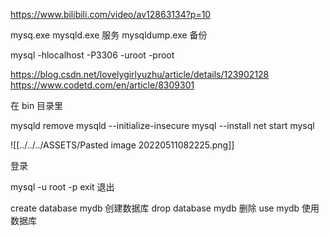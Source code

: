https://www.bilibili.com/video/av12863134?p=10

mysq.exe 
mysqld.exe 服务
mysqldump.exe 备份


mysql -hlocalhost -P3306 -uroot -proot



https://blog.csdn.net/lovelygirlyuzhu/article/details/123902128
https://www.codetd.com/en/article/8309301

在 bin 目录里

mysqld remove
mysqld --initialize-insecure
mysql --install
net start mysql

![[../../../ASSETS/Pasted image 20220511082225.png]]


登录

mysql -u root -p
exit 退出

create database mydb 创建数据库
drop database mydb 删除
use mydb 使用数据库